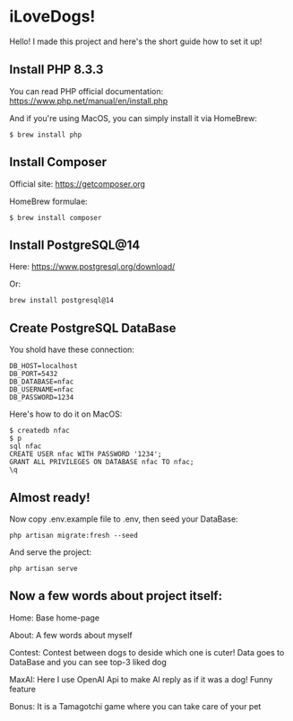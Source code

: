 # iLoveDogs!

Hello! I made this project and here's the short guide how to set it up!

## Install PHP 8.3.3
You can read PHP official documentation: https://www.php.net/manual/en/install.php

And if you're using MacOS, you can simply install it via HomeBrew:
```
$ brew install php
```
## Install Composer
Official site: https://getcomposer.org

HomeBrew formulae:
```
$ brew install composer
```
## Install PostgreSQL@14
Here: https://www.postgresql.org/download/

Or:
```
brew install postgresql@14
```
## Create PostgreSQL DataBase

You shold have these connection:
```
DB_HOST=localhost
DB_PORT=5432
DB_DATABASE=nfac
DB_USERNAME=nfac
DB_PASSWORD=1234
```
Here's how to do it on MacOS:
```
$ createdb nfac
$ p
sql nfac
CREATE USER nfac WITH PASSWORD '1234';
GRANT ALL PRIVILEGES ON DATABASE nfac TO nfac;
\q
```
## Almost ready!
Now copy .env.example file to .env, then seed your DataBase:
```
php artisan migrate:fresh --seed
```
And serve the project:
```
php artisan serve
```
## Now a few words about project itself:
Home: Base home-page

About: A few words about myself

Contest: Contest between dogs to deside which one is cuter! Data goes to DataBase and you can see top-3 liked dog

MaxAI: Here I use OpenAI Api to make AI reply as if it was a dog! Funny feature

Bonus: It is a Tamagotchi game where you can take care of your pet